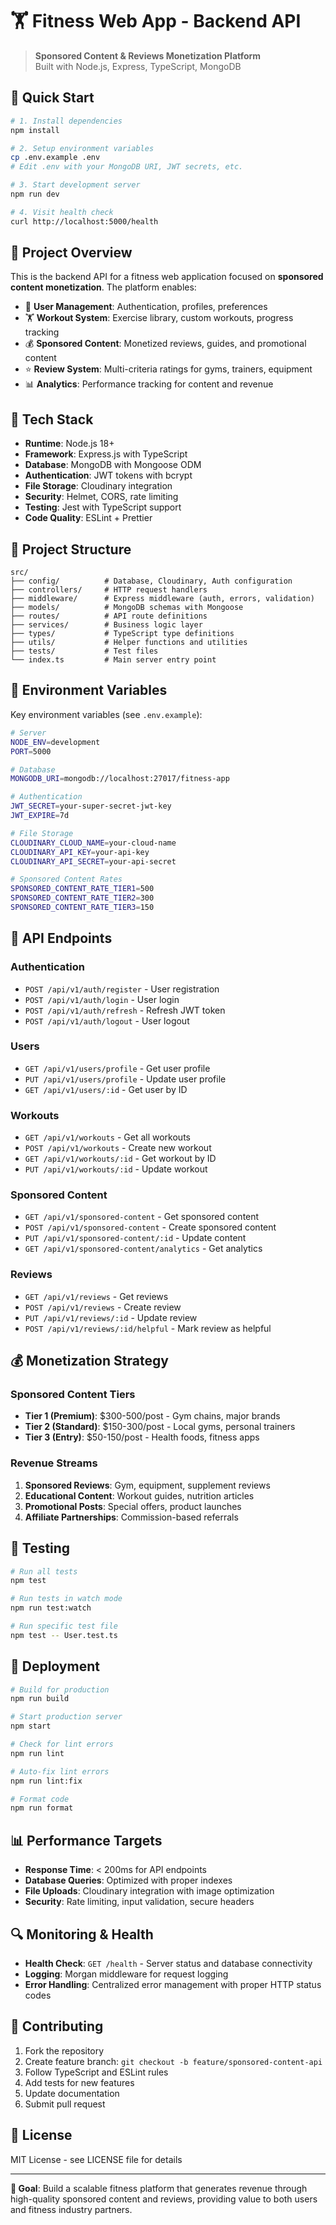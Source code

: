 # 🏋️ Fitness Web App - Backend API

> **Sponsored Content & Reviews Monetization Platform**  
> Built with Node.js, Express, TypeScript, MongoDB

## 🚀 Quick Start

```bash
# 1. Install dependencies
npm install

# 2. Setup environment variables
cp .env.example .env
# Edit .env with your MongoDB URI, JWT secrets, etc.

# 3. Start development server
npm run dev

# 4. Visit health check
curl http://localhost:5000/health
```

## 🎯 Project Overview

This is the backend API for a fitness web application focused on **sponsored content monetization**. The platform enables:

- 👤 **User Management**: Authentication, profiles, preferences
- 🏋️ **Workout System**: Exercise library, custom workouts, progress tracking  
- 💰 **Sponsored Content**: Monetized reviews, guides, and promotional content
- ⭐ **Review System**: Multi-criteria ratings for gyms, trainers, equipment
- 📊 **Analytics**: Performance tracking for content and revenue

## 🔧 Tech Stack

- **Runtime**: Node.js 18+
- **Framework**: Express.js with TypeScript
- **Database**: MongoDB with Mongoose ODM
- **Authentication**: JWT tokens with bcrypt
- **File Storage**: Cloudinary integration
- **Security**: Helmet, CORS, rate limiting
- **Testing**: Jest with TypeScript support
- **Code Quality**: ESLint + Prettier

## 📁 Project Structure

```
src/
├── config/          # Database, Cloudinary, Auth configuration
├── controllers/     # HTTP request handlers
├── middleware/      # Express middleware (auth, errors, validation)
├── models/          # MongoDB schemas with Mongoose
├── routes/          # API route definitions
├── services/        # Business logic layer
├── types/           # TypeScript type definitions
├── utils/           # Helper functions and utilities
├── tests/           # Test files
└── index.ts         # Main server entry point
```

## 🔐 Environment Variables

Key environment variables (see `.env.example`):

```bash
# Server
NODE_ENV=development
PORT=5000

# Database
MONGODB_URI=mongodb://localhost:27017/fitness-app

# Authentication
JWT_SECRET=your-super-secret-jwt-key
JWT_EXPIRE=7d

# File Storage
CLOUDINARY_CLOUD_NAME=your-cloud-name
CLOUDINARY_API_KEY=your-api-key
CLOUDINARY_API_SECRET=your-api-secret

# Sponsored Content Rates
SPONSORED_CONTENT_RATE_TIER1=500
SPONSORED_CONTENT_RATE_TIER2=300
SPONSORED_CONTENT_RATE_TIER3=150
```

## 📡 API Endpoints

### Authentication
- `POST /api/v1/auth/register` - User registration
- `POST /api/v1/auth/login` - User login
- `POST /api/v1/auth/refresh` - Refresh JWT token
- `POST /api/v1/auth/logout` - User logout

### Users
- `GET /api/v1/users/profile` - Get user profile
- `PUT /api/v1/users/profile` - Update user profile
- `GET /api/v1/users/:id` - Get user by ID

### Workouts
- `GET /api/v1/workouts` - Get all workouts
- `POST /api/v1/workouts` - Create new workout
- `GET /api/v1/workouts/:id` - Get workout by ID
- `PUT /api/v1/workouts/:id` - Update workout

### Sponsored Content
- `GET /api/v1/sponsored-content` - Get sponsored content
- `POST /api/v1/sponsored-content` - Create sponsored content
- `PUT /api/v1/sponsored-content/:id` - Update content
- `GET /api/v1/sponsored-content/analytics` - Get analytics

### Reviews
- `GET /api/v1/reviews` - Get reviews
- `POST /api/v1/reviews` - Create review
- `PUT /api/v1/reviews/:id` - Update review
- `POST /api/v1/reviews/:id/helpful` - Mark review as helpful

## 💰 Monetization Strategy

### Sponsored Content Tiers
- **Tier 1 (Premium)**: $300-500/post - Gym chains, major brands
- **Tier 2 (Standard)**: $150-300/post - Local gyms, personal trainers  
- **Tier 3 (Entry)**: $50-150/post - Health foods, fitness apps

### Revenue Streams
1. **Sponsored Reviews**: Gym, equipment, supplement reviews
2. **Educational Content**: Workout guides, nutrition articles
3. **Promotional Posts**: Special offers, product launches
4. **Affiliate Partnerships**: Commission-based referrals

## 🧪 Testing

```bash
# Run all tests
npm test

# Run tests in watch mode
npm run test:watch

# Run specific test file
npm test -- User.test.ts
```

## 🚀 Deployment

```bash
# Build for production
npm run build

# Start production server
npm start

# Check for lint errors
npm run lint

# Auto-fix lint errors
npm run lint:fix

# Format code
npm run format
```

## 📊 Performance Targets

- **Response Time**: < 200ms for API endpoints
- **Database Queries**: Optimized with proper indexes
- **File Uploads**: Cloudinary integration with image optimization
- **Security**: Rate limiting, input validation, secure headers

## 🔍 Monitoring & Health

- **Health Check**: `GET /health` - Server status and database connectivity
- **Logging**: Morgan middleware for request logging
- **Error Handling**: Centralized error management with proper HTTP status codes

## 🤝 Contributing

1. Fork the repository
2. Create feature branch: `git checkout -b feature/sponsored-content-api`
3. Follow TypeScript and ESLint rules
4. Add tests for new features
5. Update documentation
6. Submit pull request

## 📄 License

MIT License - see LICENSE file for details

---

**🎯 Goal**: Build a scalable fitness platform that generates revenue through high-quality sponsored content and reviews, providing value to both users and fitness industry partners.
